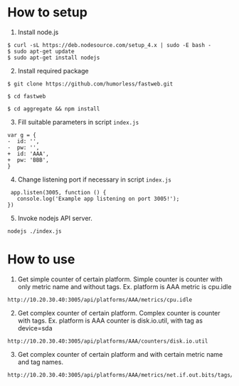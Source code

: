 # How to setup 

  1. Install node.js 
  ```
  $ curl -sL https://deb.nodesource.com/setup_4.x | sudo -E bash -
  $ sudo apt-get update
  $ sudo apt-get install nodejs

  ```
  2. Install required package  
  ```
  $ git clone https://github.com/humorless/fastweb.git

  $ cd fastweb

  $ cd aggregate && npm install
  ```
  3. Fill suitable parameters in script `index.js`  
  ```
  var g = {
  -  id: '',
  -  pw: '',
  +  id: 'AAA',
  +  pw: 'BBB',
  }
  ```
  
  4. Change listening port if necessary in script `index.js`  
  ```
   app.listen(3005, function () {
     console.log('Example app listening on port 3005!');
  })

  ```
  5.  Invoke nodejs API server.   
  ```
  nodejs ./index.js
  ```
# How to use

  1. Get simple counter of certain platform. Simple counter is counter with only metric name and without tags. 
  Ex. platform is AAA
      metric is cpu.idle
  ``` 
  http://10.20.30.40:3005/api/platforms/AAA/metrics/cpu.idle  
  ``` 

  2. Get complex counter of certain platform. Complex counter is counter with tags.
  Ex. platform is AAA
      counter is disk.io.util, with tag as device=sda 
  ```
  http://10.20.30.40:3005/api/platforms/AAA/counters/disk.io.util
  ```
  
  3. Get complex counter of certain platform and with certain metric name and tag names.  
  ```
  http://10.20.30.40:3005/api/platforms/AAA/metrics/net.if.out.bits/tags/["iface=eth_all"] 
     
  ```
